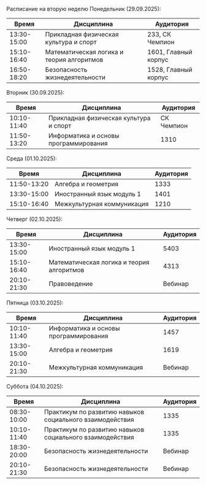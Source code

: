 Расписание на вторую неделю
Понедельник (29.09.2025):

| Время | Дисциплина | Аудитория |
|-------|------------|-----------|
| 13:30-15:00 | Прикладная физическая культура и спорт| 233, СК Чемпион |
| 15:10-16:40 | Математическая логика и теория алгоритмов | 1601, Главный корпус|
| 16:50-18:20 | Безопасность жизнедеятельности | 1528, Главный корпус |

Вторник (30.09.2025):

| Время | Дисциплина | Аудитория |
|-------|------------|-----------|
| 10:10-11:40 | Прикладная физическая культура и спорт | СК Чемпион |
| 11:50-13:20 | Информатика и основы программирования | 1310 |

Среда (01.10.2025):

| Время | Дисциплина | Аудитория |
|-------|------------|-----------|
| 11:50-13:20 | Алгебра и геометрия | 1333 |
| 13:30-15:00 | Иностранный язык модуль 1 | 1401 |
| 15:10-16:40 | Межкультурная коммуникация | 1210 |

Четверг (02.10.2025):

| Время | Дисциплина | Аудитория |
|-------|------------|-----------|
| 13:30-15:00 | Иностранный язык модуль 1 | 5403 |
| 15:10-16:40 | Математическая логика и теория алгоритмов | 4313 |
| 20:10-21:30 | Правоведение | Вебинар |

Пятница (03.10.2025):

| Время | Дисциплина | Аудитория |
|-------|------------|-----------|
| 10:10-11:40 | Информатика и основы программирования | 1457 |
| 13:30-15:00 | Алгебра и геометрия | 1619 |
| 20:10-21:30 | Межкультурная коммуникация | Вебинар |

Суббота (04.10.2025):

| Время | Дисциплина | Аудитория |
|-------|------------|-----------|
| 08:30-10:00 | Практикум по развитию навыков социального взаимодействия | 1335 |
| 10:10-11:40 | Практикум по развитию навыков социального взаимодействия | 1335 |
| 18:30-20:00 | Безопасность жизнедеятельности | Вебинар |
| 20:10-21:30 | Безопасность жизнедеятельности | Вебинар |